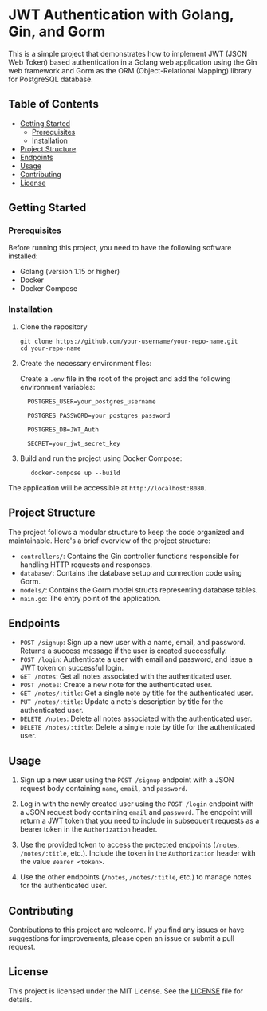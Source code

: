 # JWT Authentication with Golang, Gin, and Gorm

This is a simple project that demonstrates how to implement JWT (JSON Web Token) based authentication in a Golang web application using the Gin web framework and Gorm as the ORM (Object-Relational Mapping) library for PostgreSQL database.

## Table of Contents

- [Getting Started](#getting-started)
  - [Prerequisites](#prerequisites)
  - [Installation](#installation)
- [Project Structure](#project-structure)
- [Endpoints](#endpoints)
- [Usage](#usage)
- [Contributing](#contributing)
- [License](#license)

## Getting Started

### Prerequisites

Before running this project, you need to have the following software installed:

- Golang (version 1.15 or higher)
- Docker
- Docker Compose

### Installation

1.  Clone the repository

        git clone https://github.com/your-username/your-repo-name.git
        cd your-repo-name

2. Create the necessary environment files:

    Create a `.env` file in the root of the project and add the following environment variables:

         POSTGRES_USER=your_postgres_username
 
         POSTGRES_PASSWORD=your_postgres_password
 
         POSTGRES_DB=JWT_Auth
   
         SECRET=your_jwt_secret_key



3. Build and run the project using Docker Compose:

          docker-compose up --build



The application will be accessible at `http://localhost:8080`.

## Project Structure

The project follows a modular structure to keep the code organized and maintainable. Here's a brief overview of the project structure:

- `controllers/`: Contains the Gin controller functions responsible for handling HTTP requests and responses.
- `database/`: Contains the database setup and connection code using Gorm.
- `models/`: Contains the Gorm model structs representing database tables.
- `main.go`: The entry point of the application.

## Endpoints

- `POST /signup`: Sign up a new user with a name, email, and password. Returns a success message if the user is created successfully.
- `POST /login`: Authenticate a user with email and password, and issue a JWT token on successful login.
- `GET /notes`: Get all notes associated with the authenticated user.
- `POST /notes`: Create a new note for the authenticated user.
- `GET /notes/:title`: Get a single note by title for the authenticated user.
- `PUT /notes/:title`: Update a note's description by title for the authenticated user.
- `DELETE /notes`: Delete all notes associated with the authenticated user.
- `DELETE /notes/:title`: Delete a single note by title for the authenticated user.

## Usage

1. Sign up a new user using the `POST /signup` endpoint with a JSON request body containing `name`, `email`, and `password`.

2. Log in with the newly created user using the `POST /login` endpoint with a JSON request body containing `email` and `password`. The endpoint will return a JWT token that you need to include in subsequent requests as a bearer token in the `Authorization` header.

3. Use the provided token to access the protected endpoints (`/notes`, `/notes/:title`, etc.). Include the token in the `Authorization` header with the value `Bearer <token>`.

4. Use the other endpoints (`/notes`, `/notes/:title`, etc.) to manage notes for the authenticated user.

## Contributing

Contributions to this project are welcome. If you find any issues or have suggestions for improvements, please open an issue or submit a pull request.

## License

This project is licensed under the MIT License. See the [LICENSE](LICENSE) file for details.


